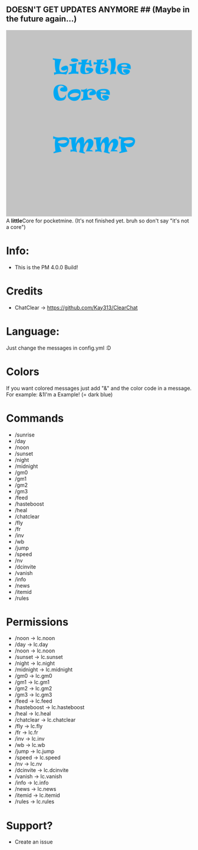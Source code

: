 ## DOESN'T GET UPDATES ANYMORE ## (Maybe in the future again...)

[![alt](https://github.com/Milchreisfan/LittleCore/blob/main/lc.png)](https://github.com/Milchreisfan/LittleCore)
A **little**Core for pocketmine.
(It's not finished yet. bruh so don't say "it's not a core")


# Info: #
- This is the PM 4.0.0 Build!

# Credits #

- ChatClear -> https://github.com/Kay313/ClearChat

# Language: #
Just change the messages in config.yml :D

# Colors #

If you want colored messages just add "&" and the color code in a message.
For example: &1I'm a Example! (= dark blue)

# Commands #

- /sunrise
- /day
- /noon
- /sunset
- /night
- /midnight
- /gm0
- /gm1
- /gm2
- /gm3
- /feed
- /hasteboost
- /heal
- /chatclear
- /fly
- /fr
- /inv
- /wb
- /jump
- /speed
- /nv
- /dcinvite
- /vanish
- /info
- /news
- /itemid
- /rules

# Permissions #

- /noon -> lc.noon
- /day -> lc.day
- /noon -> lc.noon
- /sunset -> lc.sunset
- /night -> lc.night
- /midnight -> lc.midnight
- /gm0 -> lc.gm0
- /gm1 -> lc.gm1
- /gm2 -> lc.gm2
- /gm3 -> lc.gm3
- /feed -> lc.feed
- /hasteboost -> lc.hasteboost
- /heal -> lc.heal
- /chatclear -> lc.chatclear
- /fly -> lc.fly
- /fr -> lc.fr
- /inv -> lc.inv
- /wb -> lc.wb
- /jump -> lc.jump
- /speed -> lc.speed
- /nv -> lc.nv
- /dcinvite -> lc.dcinvite
- /vanish -> lc.vanish
- /info -> lc.info
- /news -> lc.news
- /itemid -> lc.itemid
- /rules -> lc.rules

# Support? #
- Create an issue
